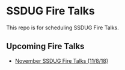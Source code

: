 # SSDUG Fire Talks

This repo is for scheduling SSDUG Fire Talks.  

## Upcoming Fire Talks

* [November SSDUG Fire Talks (11/8/18)](/November-Fire-Talks-Schedule.md)
